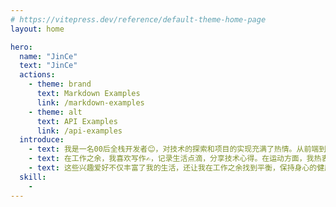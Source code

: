 ```yaml
---
# https://vitepress.dev/reference/default-theme-home-page
layout: home

hero:
  name: "JinCe"
  text: "JinCe"
  actions:
    - theme: brand
      text: Markdown Examples
      link: /markdown-examples
    - theme: alt
      text: API Examples
      link: /api-examples
  introduce: 
    - text: 我是一名00后全栈开发者😊，对技术的探索和项目的实现充满了热情。从前端到后端，我喜欢参与每一个开发环节，解决复杂问题，优化用户体验，追求代码的简洁与高效是我的工作原则。编程不仅是我的职业，更是我的爱好和生活方式。
    - text: 在工作之余，我喜欢写作✍️，记录生活点滴，分享技术心得。在运动方面，我热衷于钓鱼🎣和台球🎱。钓鱼让我能与自然亲密接触，享受大自然的宁静与美丽，同时也锻炼了我的耐心和细心。台球则是我另一种放松的方式，在精准的击球和策略的比拼中找到乐趣。
    - text: 这些兴趣爱好不仅丰富了我的生活，还让我在工作之余找到平衡，保持身心的健康与活力。
  skill:
    -
---
```


